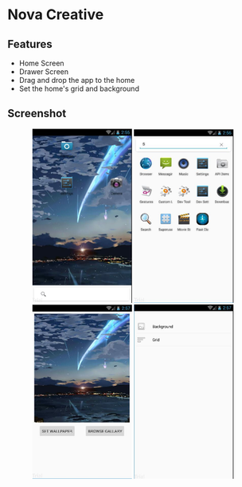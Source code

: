 # Nova Creative
## Features
- Home Screen
- Drawer Screen
- Drag and drop the app to the home 
- Set the home's grid and background
## Screenshot
<p align="center">
	<img src="pics/Capture_1.JPG" width="200" height="350"/>
	<img src="pics/Capture_2.JPG" width="200" height="350"/>
	<img src="pics/Capture_3.JPG" width="200" height="350"/>
	<img src="pics/Capture_4.JPG" width="200" height="350"/>
</p>
